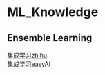 # ML_Knowledge

## Ensemble Learning
[集成学习zhihu](https://zhuanlan.zhihu.com/p/27689464).  
[集成学习easyAI](https://easyaitech.medium.com/一文看懂集成学习-详解-bagging-boosting-以及他们的-4-点区别-6e3c72df05b8)
